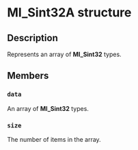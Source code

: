 # MI_Sint32A structure

## Description

Represents an array of **MI_Sint32** types.

## Members

### `data`

An array of **MI_Sint32** types.

### `size`

The number of items in the array.